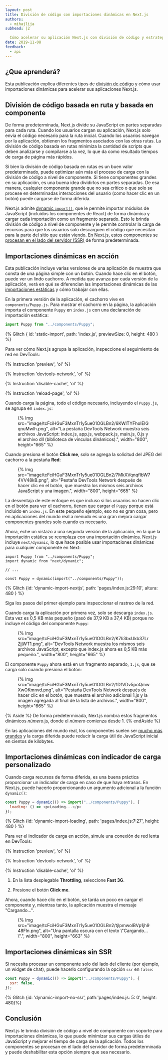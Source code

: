 ```yaml
---
layout: post
title: División de código con importaciones dinámicas en Next.js
authors:
  - mihajlija
subhead: |2

  Cómo acelerar su aplicación Next.js con división de código y estrategias de carga inteligente.
date: 2019-11-08
feedback:
  - api
---
```


## ¿Que aprenderá?

Esta publicación explica diferentes tipos de [división de código](/reduce-javascript-payloads-with-code-splitting/) y cómo usar importaciones dinámicas para acelerar sus aplicaciones Next.js.

## División de código basada en ruta y basada en componente

De forma predeterminada, Next.js divide su JavaScript en partes separadas para cada ruta. Cuando los usuarios cargan su aplicación, Next.js solo envía el código necesario para la ruta inicial. Cuando los usuarios navegan por la aplicación, obtienen los fragmentos asociados con las otras rutas. La división de código basada en rutas minimiza la cantidad de scripts que deben analizarse y compilarse a la vez, lo que da como resultado tiempos de carga de página más rápidos.

Si bien la división de código basada en rutas es un buen valor predeterminado, puede optimizar aún más el proceso de carga con la división de código a nivel de componente. Si tiene componentes grandes en su aplicación, es una buena idea dividirlos en partes separadas. De esa manera, cualquier componente grande que no sea crítico o que solo se procese en determinadas interacciones del usuario (como hacer clic en un botón) puede cargarse de forma diferida.

Next.js admite [dynamic `import()`](https://v8.dev/features/dynamic-import), que le permite importar módulos de JavaScript (incluidos los componentes de React) de forma dinámica y cargar cada importación como un fragmento separado. Esto le brinda división de código a nivel de componente y le permite controlar la carga de recursos para que los usuarios solo descarguen el código que necesitan para la parte del sitio que están viendo. En Next.js, estos componentes se [procesan en el lado del servidor (SSR)](https://developers.google.com/web/updates/2019/02/rendering-on-the-web) de forma predeterminada.

## Importaciones dinámicas en acción

Esta publicación incluye varias versiones de una aplicación de muestra que consta de una página simple con un botón. Cuando hace clic en el botón, puede ver un lindo cachorro. A medida que avanza por cada versión de la aplicación, verá en qué se diferencian las importaciones dinámicas de las [importaciones estáticas](https://developer.mozilla.org/docs/Web/JavaScript/Reference/Statements/import) y cómo trabajar con ellas.

En la primera versión de la aplicación, el cachorro vive en `components/Puppy.js`. Para mostrar el cachorro en la página, la aplicación importa el componente `Puppy` en `index.js` con una declaración de importación estática:

```js
import Puppy from "../components/Puppy";
```

{% Glitch { id: 'static-import', path: 'index.js', previewSize: 0, height: 480 } %}

Para ver cómo Next.js agrupa la aplicación, inspeccione el seguimiento de red en DevTools:

{% Instruction 'preview', 'ol' %}

{% Instruction 'devtools-network', 'ol' %}

{% Instruction 'disable-cache', 'ol' %}

{% Instruction 'reload-page', 'ol' %}

Cuando carga la página, todo el código necesario, incluyendo el `Puppy.js`, se agrupa en `index.js`:

<figure>{% Img src="image/tcFciHGuF3MxnTr1y5ue01OGLBn2/6KWlTYFhoIEIGqnuMwlh.png", alt="La pestaña DevTools Network muestra seis archivos JavaScript: index.js, app.js, webpack.js, main.js, 0.js y el archivo dll (biblioteca de vínculos dinámicos).", width="800", height="665" %}</figure>

Cuando presiona el botón **Click me**, solo se agrega la solicitud del JPEG del cachorro a la pestaña **Red**:

<figure>{% Img src="image/tcFciHGuF3MxnTr1y5ue01OGLBn2/7MkXVqnqfIbW74VV48kB.png", alt="Pestaña DevTools Network después de hacer clic en el botón, que muestra los mismos seis archivos JavaScript y una imagen.", width="800", height="665" %}</figure>

La desventaja de este enfoque es que incluso si los usuarios no hacen clic en el botón para ver el cachorro, tienen que cargar el `Puppy` porque está incluido en `index.js`. En este pequeño ejemplo, eso no es gran cosa, pero en aplicaciones del mundo real a menudo es una gran mejora cargar componentes grandes solo cuando es necesario.

Ahora, eche un vistazo a una segunda versión de la aplicación, en la que la importación estática se reemplaza con una importación dinámica. Next.js incluye `next/dynamic`, lo que hace posible usar importaciones dinámicas para cualquier componente en Next:

```js/1,5/0
import Puppy from "../components/Puppy";
import dynamic from "next/dynamic";

// ...

const Puppy = dynamic(import("../components/Puppy"));
```

{% Glitch {id: 'dynamic-import-nextjs', path: 'pages/index.js:29:10', altura: 480 } %}

Siga los pasos del primer ejemplo para inspeccionar el rastreo de la red.

Cuando carga la aplicación por primera vez, solo se descarga `index.js`. Esta vez es 0,5 KB más pequeño (pasó de 37,9 KB a 37,4 KB) porque no incluye el código del componente `Puppy`:

<figure>{% Img src="image/tcFciHGuF3MxnTr1y5ue01OGLBn2/K7Ii3bxUkb37LrZjjWT1.png", alt="DevTools Network muestra los mismos seis archivos JavaScript, excepto que index.js ahora es 0,5 KB más pequeño.", width="800", height="665" %}</figure>

El componente `Puppy` ahora está en un fragmento separado, `1.js`, que se carga solo cuando presiona el botón:

<figure>{% Img src="image/tcFciHGuF3MxnTr1y5ue01OGLBn2/1DfVDv5poQmwXwOKmnvd.png", alt="Pestaña DevTools Network después de hacer clic en el botón, que muestra el archivo adicional 1.js y la imagen agregada al final de la lista de archivos.", width="800", height="665" %}</figure>

{% Aside %} De forma predeterminada, Next.js nombra estos fragmentos dinámicos *número*.js, donde el *número* comienza desde 1. {% endAside %}

En las aplicaciones del mundo real, los componentes suelen ser [mucho más grandes](https://bundlephobia.com/result?p=moment@2.24.0) y la carga diferida puede reducir la carga útil de JavaScript inicial en cientos de kilobytes.

## Importaciones dinámicas con indicador de carga personalizado

Cuando carga recursos de forma diferida, es una buena práctica proporcionar un indicador de carga en caso de que haya retrasos. En Next.js, puede hacerlo proporcionando un argumento adicional a la función `dynamic()`:

```js
const Puppy = dynamic(() => import("../components/Puppy"), {
  loading: () => <p>Loading...</p>
});
```

{% Glitch {id: 'dynamic-import-loading', path: 'pages/index.js:7:27', height: 480 } %}

Para ver el indicador de carga en acción, simule una conexión de red lenta en DevTools:

{% Instruction 'preview', 'ol' %}

{% Instruction 'devtools-network', 'ol' %}

{% Instruction 'disable-cache', 'ol' %}

1. En la lista desplegable **Throttling**, seleccione **Fast 3G**.

2. Presione el botón **Click me**.

Ahora, cuando hace clic en el botón, se tarda un poco en cargar el componente y, mientras tanto, la aplicación muestra el mensaje "Cargando…".

<figure>{% Img src="image/tcFciHGuF3MxnTr1y5ue01OGLBn2/tjlpmwolBVp1jh948Fln.png", alt="Una pantalla oscura con el texto \"Cargando…\".", width="800", height="663" %}</figure>

## Importaciones dinámicas sin SSR

Si necesita procesar un componente solo del lado del cliente (por ejemplo, un widget de chat), puede hacerlo configurando la opción `ssr` en `false`:

```js
const Puppy = dynamic(() => import("../components/Puppy"), {
  ssr: false,
});
```

{% Glitch {id: 'dynamic-import-no-ssr', path:'pages/index.js: 5: 0', height: 480}%}

## Conclusión

Next.js le brinda división de código a nivel de componente con soporte para importaciones dinámicas, lo que puede minimizar sus cargas útiles de JavaScript y mejorar el tiempo de carga de la aplicación. Todos los componentes se procesan en el lado del servidor de forma predeterminada y puede deshabilitar esta opción siempre que sea necesario.
